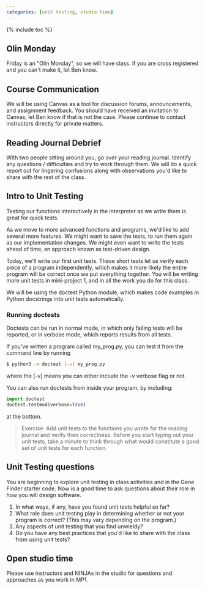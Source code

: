 ```yaml
---
categories: [unit testing, studio time]
---
```


{% include toc %}

## Olin Monday

Friday is an "Olin Monday", so we will have class. If you are cross registered and you can't make it, let Ben know.

## Course Communication

We will be using Canvas as a tool for discussion forums, announcements, and assignment feedback. You should have received an invitation to Canvas, let Ben know if that is not the case. Please continue to contact instructors directly for private matters.

## Reading Journal Debrief

With two people sitting around you, go over your reading journal.  Identify any questions / difficulties and try to work through them.  We will do a quick report out for lingering confusions along with observations you'd like to share with the rest of the class.


## Intro to Unit Testing
Testing our functions interactively in the interpreter as we write them is great for quick tests.

As we move to more advanced functions and programs, we'd like to add several more features. We might want to save the tests, to run them again as our implementation changes. We might even want to write the tests ahead of time, an approach known as test-driven design.

Today, we'll write our first unit tests. These short tests let us verify each piece of a program independently, which makes it more likely the entire program will be correct once we put everything together. You will be writing more unit tests in mini-project 1, and in all the work you do for this class.

We will be using the doctest Python module, which makes code examples in Python docstrings into unit tests automatically.

### Running doctests
Doctests can be run in normal mode, in which only failing tests will be reported, or in verbose mode, which reports results from all tests.

If you've written a program called my_prog.py, you can test it from the command line by running

```bash
$ python3 -m doctest [-v] my_prog.py
```

where the [-v] means you can either include the -v verbose flag or not.

You can also run doctests from inside your program, by including:

```python
import doctest
doctest.testmod(verbose=True)
```

at the bottom.

> Exercise: Add unit tests to the functions you wrote for the reading journal and verify their correctness.  Before you start typing out your unit tests, take a minute to think through what would constitute a good set of unit tests for each function.


## Unit Testing questions

You are beginning to explore unit testing in class activities and in
the Gene Finder starter code. Now is a good time to ask questions
about their role in how you will design software.

1. In what ways, if any, have you found unit tests helpful so far?
2. What role does unit testing play in determining whether or not
your program is correct? (This may vary depending on the program.)
3. Any aspects of unit testing that you find unwieldy?
4. Do you have any best practices that you'd like to share
with the class from using unit tests?

## Open studio time

Please use instructors and NINJAs in the studio for questions and approaches
as you work in MP1.
